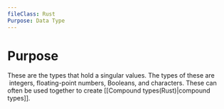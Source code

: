 ```yaml
---
fileClass: Rust
Purpose: Data Type
---
```

# Purpose
These are the types that hold a singular values. The types of these are  integers, floating-point numbers, Booleans, and characters. These can often be used together to create [[Compound types(Rust)|compound types]].


